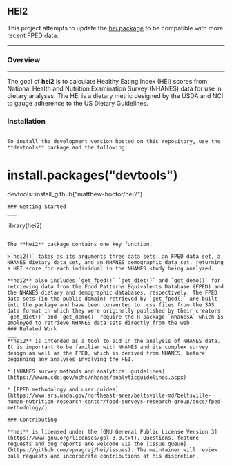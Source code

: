 ## HEI2

This project attempts to update the [hei package](https://github.com/timfolsom/hei) to be compatible with more recent FPED data.
___
### Overview
___
The goal of **hei2** is to calculate Healthy Eating Index (HEI) scores from National Health and Nutrition Examination Survey (NHANES) data for use in dietary analyses. The HEI is a dietary metric designed by the USDA and NCI to gauge adherence to the US Dietary Guidelines.

### Installation
```

To install the development version hosted on this repository, use the **devtools** package and the following:

```
# install.packages("devtools")
devtools::install_github("matthew-hoctor/hei2")
```
### Getting Started
___
```
library(hei2)
```

The **hei2** package contains one key function:

>`hei2()` takes as its arguments three data sets: an FPED data set, a NHANES dietary data set, and an NHANES demographic data set, returning a HEI score for each individual in the NHANES study being analyzed.

**hei2** also includes `get_fped()` `get_diet()` and `get_demo()` for retrieving data from the Food Patterns Equivalents Database (FPED) and the NHANES dietary and demographic databases, respectively. The FPED data sets (in the public domain) retrieved by `get_fped()` are built into the package and have been converted to .csv files from the SAS data format in which they were originally published by their creators. `get_diet()` and `get_demo()` require the R package `nhanesA` which is employed to retrieve NHANES data sets directly from the web.
### Related Work
___
**hei2** is intended as a tool to aid in the analysis of NHANES data. It is important to be familiar with NHANES and its complex survey design as well as the FPED, which is derived from NHANES, before beginning any analyses involving the HEI.

* [NHANES survey methods and analytical guidelines](https://wwwn.cdc.gov/nchs/nhanes/analyticguidelines.aspx)

* [FPED methodology and user guides](https://www.ars.usda.gov/northeast-area/beltsville-md/beltsville-human-nutrition-research-center/food-surveys-research-group/docs/fped-methodology/)

### Contributing

**hei** is licensed under the [GNU General Public License Version 3](https://www.gnu.org/licenses/gpl-3.0.txt). Questions, feature requests and bug reports are welcome via the [issue queue](https://github.com/vpnagraj/hei/issues). The maintainer will review pull requests and incorporate contributions at his discretion.